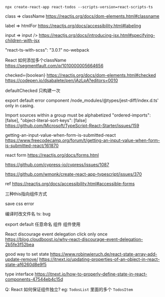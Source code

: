 ```
npx create-react-app react-todos --scripts-version=react-scripts-ts
```

class => className
https://reactjs.org/docs/dom-elements.html#classname

label => htmlFor
https://reactjs.org/docs/accessibility.html#labeling

input => input />
https://reactjs.org/docs/introducing-jsx.html#specifying-children-with-jsx

"react-ts-with-scss": "3.0.1"
no-webpack

React 如何添加多个className
https://segmentfault.com/q/1010000005664656

checked={boolean}
https://reactjs.org/docs/dom-elements.html#checked
https://codepen.io/dsabalete/pen/jAzLpA?editors=0010

defaultChecked 只构建一次

export default error component
/node_modules/@types/jest-diff/index.d.ts' only in casing.

Import sources within a group must be alphabetized 
"ordered-imports": [false],
"object-literal-sort-keys": [false]
https://github.com/Microsoft/TypeScript-React-Starter/issues/159

getting-an-input-value-when-form-is-submitted-react
https://www.freecodecamp.org/forum/t/getting-an-input-value-when-form-is-submitted-react/161870

react form
https://reactjs.org/docs/forms.html


https://github.com/cypress-io/cypress/issues/1087

https://github.com/wmonk/create-react-app-typescript/issues/370

ref
https://reactjs.org/docs/accessibility.html#accessible-forms

三种this指向组件方式

save css error
 
编译时改文件名 ts: bug

export default 任意命名 组件 组件使用

React discourage event delegation
click only once
https://blog.cloudboost.io/why-react-discourage-event-delegation-2b5fe3f52bea

good way to set state
https://www.robinwieruch.de/react-state-array-add-update-remove/
https://itnext.io/updating-properties-of-an-object-in-react-state-af6260d8e9f5

type interface
https://itnext.io/how-to-properly-define-state-in-react-components-47544eb4c15d

Q: React 如何保证组件独立? eg: `TodosList` 里面的多个 `TodosItem`
